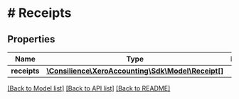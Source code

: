 # # Receipts

## Properties

Name | Type | Description | Notes
------------ | ------------- | ------------- | -------------
**receipts** | [**\Consilience\XeroAccounting\Sdk\Model\Receipt[]**](Receipt.md) |  | [optional] 

[[Back to Model list]](../../README.md#documentation-for-models) [[Back to API list]](../../README.md#documentation-for-api-endpoints) [[Back to README]](../../README.md)


